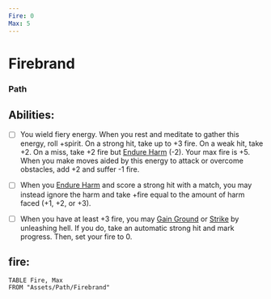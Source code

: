 ```yaml
---
Fire: 0
Max: 5
---
```

# Firebrand
### Path


## Abilities:
- [ ] You wield fiery energy. When you rest and meditate to gather this energy, roll +spirit. On a strong hit, take up to +3 fire. On a weak hit, take +2. On a miss, take +2 fire but [Endure Harm](Moves/suffer/endure_harm) (-2). Your max fire is +5. When you make moves aided by this energy to attack or overcome obstacles, add +2 and suffer -1 fire.

- [ ] When you [Endure Harm](Moves/suffer/endure_harm) and score a strong hit with a match, you may instead ignore the harm and take +fire equal to the amount of harm faced (+1, +2, or +3).

- [ ] When you have at least +3 fire, you may [Gain Ground](Moves/combat/gain_ground) or [Strike](Moves/combat/strike) by unleashing hell. If you do, take an automatic strong hit and mark progress. Then, set your fire to 0.

## fire:
```dataview
TABLE Fire, Max
FROM "Assets/Path/Firebrand"
```